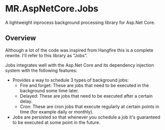 # MR.AspNetCore.Jobs

A lightweight inprocess background processing library for Asp.Net Core.

## Overview

Although a lot of the code was inspired from Hangfire this is a complete rewrite. I'll refer to this library as "Jobs".

Jobs integrates well with the Asp.Net Core and its dependency injection system with the following features:

- Provides a way to schedule 3 types of background jobs:
    - Fire and forget: These are jobs that need to be executed in the background some time later.
    - Delayed: These are jobs that need to be executed after a certain delay.
    - Cron: These are cron jobs that execute regularly at certain points in time (for example daily or monthly).
- Jobs are persisted so that whenever you schedule a job it's guaranteed to be executed at some point in the future.
